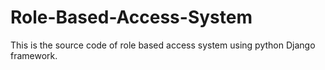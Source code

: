 # Role-Based-Access-System
This is the source code of role based access system using python Django framework. 
